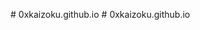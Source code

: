 <!-- To write a `README.md` for your HTML, CSS, and JavaScript project, you can follow this structure. The `README.md` serves as a guide to help others understand what your project does, how to use it, and how to contribute.

Here’s an example `README.md` for your "Background Changer" project:

```markdown
# Background Changer

A simple web application that allows users to change the background color of the page by clicking on different color blocks.

## Table of Contents

- [Demo](#demo)
- [Features](#features)
- [Technologies Used](#technologies-used)
- [Getting Started](#getting-started)
- [Usage](#usage)
- [Contributing](#contributing)
- [License](#license)

## Demo

![Background Changer Demo](demo-screenshot.png)

*Replace this with a link to a live demo if available.*

## Features

- Click on different color blocks to change the background color of the page.
- The text color automatically adjusts for better visibility based on the background color.

## Technologies Used

- **HTML5**: Structure of the web page.
- **CSS3**: Styling for the layout and color blocks.
- **JavaScript**: Adding interactivity for changing background colors.

## Getting Started

To get a local copy of this project up and running on your machine, follow these steps:

### Prerequisites

- A modern web browser.

### Installation

1. Clone the repository:
   ```bash
   git clone https://github.com/your-username/background-changer.git
   ```
2. Navigate to the project directory:
   ```bash
   cd background-changer
   ```

3. Open `index.html` in your web browser.

## Usage

Once the project is open in your browser:

- Click on any of the color blocks to change the background color of the page.
- The header text will automatically change color for better contrast.

## Contributing

Contributions are welcome! Please follow these steps:

1. Fork the repository.
2. Create a new branch (`git checkout -b feature/YourFeature`).
3. Commit your changes (`git commit -m 'Add some feature'`).
4. Push to the branch (`git push origin feature/YourFeature`).
5. Open a pull request.

## License

This project is licensed under the MIT License. See the [LICENSE](LICENSE) file for more details.
```

### Additional Tips:
- Replace `"your-username"` with your actual GitHub username if you have a repository for this project.
- If you plan to host the project live (e.g., on GitHub Pages), you can add a link to the live demo in the "Demo" section.
- If you have a screenshot or gif of your project, add it to the "Demo" section. -->
#   0 x k a i z o k u . g i t h u b . i o  
 #   0 x k a i z o k u . g i t h u b . i o  
 